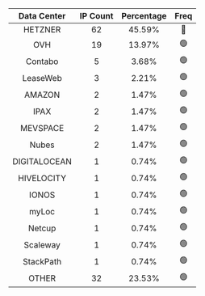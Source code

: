 | Data Center | IP Count | Percentage | Freq |
|:------------:|:--------:|:-----------:|:-----:|
| HETZNER | 62 | 45.59% | 🔴 |
| OVH | 19 | 13.97% | 🟢 |
| Contabo | 5 | 3.68% | 🟢 |
| LeaseWeb | 3 | 2.21% | 🟢 |
| AMAZON | 2 | 1.47% | 🟢 |
| IPAX | 2 | 1.47% | 🟢 |
| MEVSPACE | 2 | 1.47% | 🟢 |
| Nubes | 2 | 1.47% | 🟢 |
| DIGITALOCEAN | 1 | 0.74% | 🟢 |
| HIVELOCITY | 1 | 0.74% | 🟢 |
| IONOS | 1 | 0.74% | 🟢 |
| myLoc | 1 | 0.74% | 🟢 |
| Netcup | 1 | 0.74% | 🟢 |
| Scaleway | 1 | 0.74% | 🟢 |
| StackPath | 1 | 0.74% | 🟢 |
| OTHER | 32 | 23.53% | 🟢 |